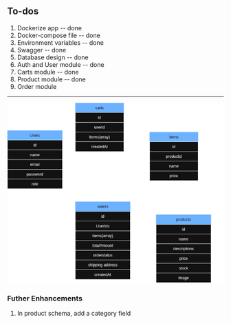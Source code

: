 ## To-dos

1. Dockerize app -- done
2. Docker-compose file -- done
3. Environment variables -- done
4. Swagger -- done
5. Database design -- done
6. Auth and User module -- done
7. Carts module -- done
8. Product module -- done
9. Order module

---

![Initial DB Design](./docs/initial-db-design.png)

### Futher Enhancements

1. In product schema, add a category field
